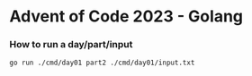 # Advent of Code 2023 - Golang

### How to run a day/part/input
`go run ./cmd/day01 part2 ./cmd/day01/input.txt`
